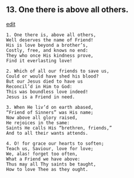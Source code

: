 
## 13.  One there is above all others.
[edit](https://docs.google.com/document/d/139MptquxE_QL5fzpK3WHnFd-0--GctA0/edit?mode=html)



    1. One there is, above all others,
    Well deserves the name of Friend! 
    His is love beyond a brother’s,
    Costly, free, and knows no end: 
    They who once His kindness prove, 
    Find it everlasting love!

    2. Which of all our friends to save us,
    Could or would have shed his blood? 
    But our Jesus died to have us 
    Reconcil’d in Him to God:
    This was boundless love indeed!
    Jesus is a Friend in need.

    3. When He liv’d on earth abased,
    “Friend of Sinners” was His name; 
    Now above all glory raised,
    He rejoices in the same:
    Saints He calls His “brethren, friends,” 
    And to all their wants attends.

    4. O! for grace our hearts to soften;
    Teach us, Saviour, love for love;
    We, alas! forget too often,
    What a Friend we have above:
    Thus may all Thy saints be taught,
    How to love Thee as they ought.

